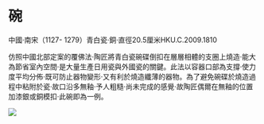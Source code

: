 # 碗  

中國·南宋（1127- 1279）青白瓷·銅·直徑20.5厘米HKU.C.2009.1810  

仿照中國北部定案的覆佛法·陶匠將青白瓷碗碟倒扣在層層相體的支圈上燒造·能大為節省室內空間·是大量生產日用瓷與外國瓷的關鍵。此法以容器口部為支撐·使力度平均分佈·既可防止器物變形·又有利於燒造纖薄的器物。為了避免碗碟於燒造過程中粘附於瓷·故口沿多無釉·予人粗糙·尚未完成的感覺·故陶匠偶爾在無釉的位置加漆銀或銅模扣·此碗即為一例。  

![](https://cdn-mineru.openxlab.org.cn/result/2025-07-27/26ec8c02-599c-4b79-9876-e092d6287e02/1892adfbf9691389a5f2d1371c01914ff75b4f1478cae4f16eb0589c4459930f.jpg)